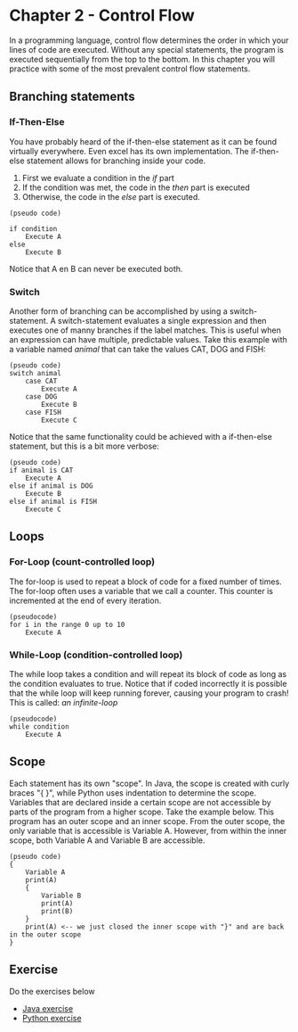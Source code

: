 # Chapter 2 - Control Flow
In a programming language, control flow determines the order in which your lines of code are executed. Without any
special statements, the program is executed sequentially from the top to the bottom. In this chapter you will practice
with some of the most prevalent control flow statements.

## Branching statements
### If-Then-Else
You have probably heard of the if-then-else statement as it can be found virtually everywhere. Even excel has its own
implementation. The if-then-else statement allows for branching inside your code.
1. First we evaluate a condition in the _if_ part
2. If the condition was met, the code in the _then_ part is executed
3. Otherwise, the code in the _else_ part is executed.

```
(pseudo code)

if condition
    Execute A
else
    Execute B
```
Notice that A en B can never be executed both.

### Switch
Another form of branching can be accomplished by using a switch-statement. A switch-statement evaluates a single
expression and then executes one of manny branches if the label matches. This is useful when an expression can
have multiple, predictable values. Take this example with a variable named _animal_ that can take the values CAT, DOG
and FISH:
```
(pseudo code)
switch animal
    case CAT
        Execute A
    case DOG
        Execute B
    case FISH
        Execute C
```

Notice that the same functionality could be achieved with a if-then-else statement, but this is a bit more verbose:

```
(pseudo code)
if animal is CAT
    Execute A
else if animal is DOG
    Execute B
else if animal is FISH
    Execute C
```

## Loops
### For-Loop (count-controlled loop)
The for-loop is used to repeat a block of code for a fixed number of times. The for-loop often uses a variable that we
call a counter. This counter is incremented at the end of every iteration.

```
(pseudocode)
for i in the range 0 up to 10
    Execute A
```

### While-Loop (condition-controlled loop)
The while loop takes a condition and will repeat its block of code as long as the condition evaluates to true. Notice that
if coded incorrectly it is possible that the while loop will keep running forever, causing your program to crash! This
is called: _an infinite-loop_

```
(pseudocode)
while condition
    Execute A
```

## Scope
Each statement has its own "scope". In Java, the scope is created with curly braces "{ }", while Python uses indentation
to determine the scope. Variables that are declared inside a certain scope are not accessible by parts of the program from
a higher scope. Take the example below. This program has an outer scope and an inner scope. From the outer scope, the only
variable that is accessible is Variable A. However, from within the inner scope, both Variable A and Variable B are
accessible.

```
(pseudo code)
{
    Variable A
    print(A)
    {
        Variable B
        print(A)
        print(B)
    }
    print(A) <-- we just closed the inner scope with "}" and are back in the outer scope
}
```

## Exercise
Do the exercises below
* [Java exercise](../java/src/Chapter2.java)
* [Python exercise](../python/src/Chapter2.py)